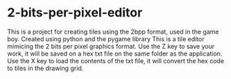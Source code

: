 # 2-bits-per-pixel-editor
This is a project for creating tiles using the 2bpp format, used in the game boy. Created using python and the pygame library
This is a tile editor mimicing the 2 bits per pixel graphics format. Use the Z key to save your work, it will be saved on a hex txt file on the same folder as the application.
Use the X key to load the contents of the txt file, it will convert the hex code to tiles in the drawing grid.
